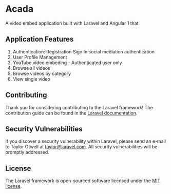 # Acada

A video embed application built with Laravel and Angular 1 that 

## Application Features

1.  Authentication: Registration Sign In social mediation authentication
2.  User Profile Management
3.  YouTube video embeding - Authenticated user only
4.  Browse all videos
5.  Browse videos by category
6.  View single video

## Contributing

Thank you for considering contributing to the Laravel framework! The contribution guide can be found in the [Laravel documentation](http://laravel.com/docs/contributions).

## Security Vulnerabilities

If you discover a security vulnerability within Laravel, please send an e-mail to Taylor Otwell at taylor@laravel.com. All security vulnerabilities will be promptly addressed.

## License

The Laravel framework is open-sourced software licensed under the [MIT license](http://opensource.org/licenses/MIT).
